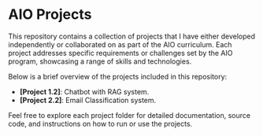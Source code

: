 # AIO Projects

This repository contains a collection of projects that I have either developed independently or collaborated on as part of the AIO curriculum. Each project addresses specific requirements or challenges set by the AIO program, showcasing a range of skills and technologies.

Below is a brief overview of the projects included in this repository:

- **[Project 1.2]**: Chatbot with RAG system.
- **[Project 2.2]**: Email Classification system.

Feel free to explore each project folder for detailed documentation, source code, and instructions on how to run or use the projects.